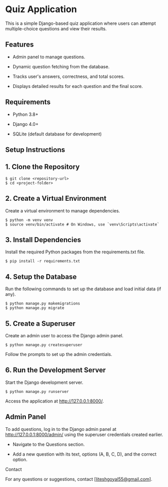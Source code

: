 # Quiz Application

This is a simple Django-based quiz application where users can attempt multiple-choice questions and view their results.

## Features

- Admin panel to manage questions.

- Dynamic question fetching from the database.

- Tracks user's answers, correctness, and total scores.

- Displays detailed results for each question and the final score.

## Requirements

- Python 3.8+

- Django 4.0+

- SQLite (default database for development)

## Setup Instructions

## 1. Clone the Repository
```
$ git clone <repository-url>
$ cd <project-folder>
```
## 2. Create a Virtual Environment

Create a virtual environment to manage dependencies.
```
$ python -m venv venv
$ source venv/bin/activate # On Windows, use `venv\Scripts\activate`
```
## 3. Install Dependencies

Install the required Python packages from the requirements.txt file.
```
$ pip install -r requirements.txt
```
## 4. Setup the Database

Run the following commands to set up the database and load initial data (if any).
```
$ python manage.py makemigrations
$ python manage.py migrate
```
## 5. Create a Superuser

Create an admin user to access the Django admin panel.
```
$ python manage.py createsuperuser
```
Follow the prompts to set up the admin credentials.

## 6. Run the Development Server

Start the Django development server.
```
$ python manage.py runserver
```
Access the application at http://127.0.0.1:8000/.

## Admin Panel

To add questions, log in to the Django admin panel at http://127.0.0.1:8000/admin/ using the superuser credentials created earlier.

- Navigate to the Questions section.

- Add a new question with its text, options (A, B, C, D), and the correct option.

Contact

For any questions or suggestions, contact [liteshgoyal55@gmail.com].

